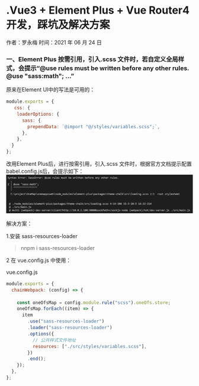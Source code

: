 # .Vue3 + Element Plus + Vue Router4 开发，踩坑及解决方案

作者：罗永梅
时间：2021 年 06 月 24 日

### 一、Element Plus 按需引用，引入.scss 文件时，若自定义全局样式，会提示“@use rules must be written before any other rules. @use "sass:math"; ...”
原来在Element UI中的写法是可用的：
```js
module.exports = {
   css: {
    loaderOptions: {
      sass: {
        prependData: `@import "@/styles/variables.scss";`,
      },
    },
  }
};
```
改用Element Plus后，进行按需引用，引入.scss 文件时，根据官方文档提示配置babel.config.js后，会提示如下：
![Image text](images/sass-error-1.png)


解决方案：

1.安装 sass-resources-loader
   > nnpm i sass-resources-loader

2 在 vue.config.js 中使用：

vue.config.js

```js
module.exports = {
  chainWebpack: (config) => {

    const oneOfsMap = config.module.rule("scss").oneOfs.store;
    oneOfsMap.forEach((item) => {
      item
        .use("sass-resources-loader")
        .loader("sass-resources-loader")
        .options({
          // 公共样式文件地址
          resources: ["./src/styles/variables.scss"],
        })
        .end();
    });
  },
};
```
